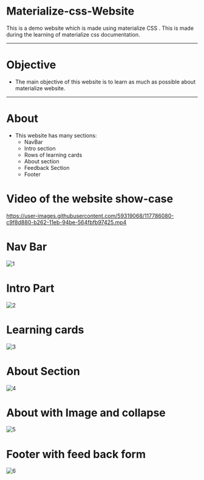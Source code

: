# Materialize-css-Website
This is a demo website which is made using materialize CSS . This is made during the learning of materialize css documentation.

***

# Objective
* The main objective of this website is to learn as much as possible about materialize website.

***
# About 
* This website has many sections:
  * NavBar
  * Intro section
  * Rows of learning cards
  * About section
  * Feedback Section
  * Footer

<h1>Video of the website show-case</h1>




https://user-images.githubusercontent.com/59319068/117786080-c9f8d880-b262-11eb-94be-564fbfb97425.mp4

<h1>Nav Bar</h1>

![1](https://user-images.githubusercontent.com/59319068/117786709-6de28400-b263-11eb-8a50-221c04ef8bf8.JPG)


<h1>Intro Part</h1>

![2](https://user-images.githubusercontent.com/59319068/117786822-881c6200-b263-11eb-9784-397ad4f134fc.JPG)


<h1>Learning cards</h1>

![3](https://user-images.githubusercontent.com/59319068/117786944-a1bda980-b263-11eb-8abc-80920ec53ed7.JPG)

<h1>About Section </h1>

![4](https://user-images.githubusercontent.com/59319068/117787096-c285ff00-b263-11eb-98f6-b5ea66df4909.JPG)


<h1>About with Image and collapse</h1>

![5](https://user-images.githubusercontent.com/59319068/117787527-27415980-b264-11eb-82b9-23548e442a6e.JPG)

<h1>Footer with feed back form</h1>

![6](https://user-images.githubusercontent.com/59319068/117787343-01b45000-b264-11eb-84b8-355885f2b075.JPG)

